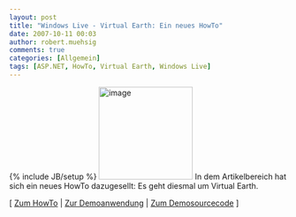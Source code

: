```yaml
---
layout: post
title: "Windows Live - Virtual Earth: Ein neues HowTo"
date: 2007-10-11 00:03
author: robert.muehsig
comments: true
categories: [Allgemein]
tags: [ASP.NET, HowTo, Virtual Earth, Windows Live]
---
```

{% include JB/setup %}
<a atomicselection="true" href="{{BASE_PATH}}/assets/wp-images/image66.png"><img border="0" width="170" src="{{BASE_PATH}}/assets/wp-images/image-thumb45.png" alt="image" height="168" style="border: 0px" /></a>
In dem Artikelbereich hat sich ein neues HowTo dazugesellt: Es geht diesmal um Virtual Earth.
 

[ <a href="http://code-inside.de/blog/artikel/howto-microsoft-virtual-earth-praktischer-einstieg/">Zum HowTo</a> | <a href="http://code-developer.de/democode/virtualearth/">Zur Demoanwendung</a> | <a href="http://{{BASE_PATH}}/assets/files/democode/virtualearth/virtualearthdemo.zip">Zum Demosourcecode</a> ]
